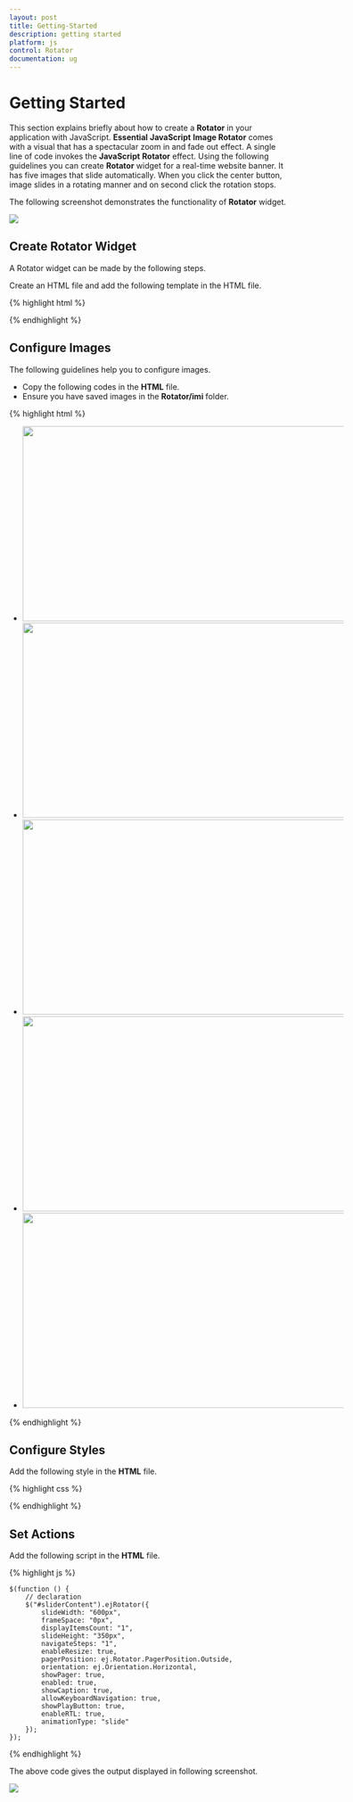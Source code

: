 ```yaml
---
layout: post
title: Getting-Started
description: getting started
platform: js
control: Rotator
documentation: ug
---
```


# Getting Started

This section explains briefly about how to create a **Rotator** in your application with JavaScript. **Essential** **JavaScript** **Image Rotator** comes with a visual that has a spectacular zoom in and fade out effect. A single line of code invokes the **JavaScript** **Rotator** effect. Using the following guidelines you can create **Rotator** widget for a real-time website banner. It has five images that slide automatically. When you click the center button, image slides in a rotating manner and on second click the rotation stops.

The following screenshot demonstrates the functionality of **Rotator** widget.

![]("/js/Rotator/Getting-Started_images/Getting-Started_img1.png")

## Create Rotator Widget

A Rotator widget can be made by the following steps.

 Create an HTML file and add the following template in the HTML file.

{% highlight html %}


<!doctype html>

<html>
   <head>
      <title>Essential Studio for JavaScript : Rotator Default Functionalities</title>
      <meta name="viewport" content="width=device-width, initial-scale=1.0" charset="utf-8" />
      <!-- Style sheet for default theme (flat azure) -->
      <link href="http://cdn.syncfusion.com/{{ site.releaseversion }}/js/web/flat-azure/ej.web.all.min.css" rel="stylesheet" />
      <!--Scripts-->
      <script src="http://cdn.syncfusion.com/js/assets/external/jquery-1.10.2.min.js"></script>
      <script src="http://cdn.syncfusion.com/js/assets/external/jquery.globalize.min.js"></script>
      <script src="http://cdn.syncfusion.com/js/assets/external/jquery.easing.1.3.min.js"></script>
      <script src="http://cdn.syncfusion.com/{{ site.releaseversion }}/js/web/ej.web.all.min.js"></script>
      <!--Add custom scripts here -->
   </head>
   <body>
      <!-- Add Rotator element here. -->
   </body>
</html>

{% endhighlight %}

## Configure Images

The following guidelines help you to configure images.

* Copy the following codes in the **HTML** file. 
* Ensure you have saved images in the **Rotator/imi** folder.


{% highlight html %}

<div class="content-container-fluid">
   <div class="row">
      <div class="cols-sample-area">
         <div class="frame">
            <ul id="sliderContent">
               <li><img class="image" src="../imi/Untitled.png"/></li>
               <li><img class="image" src="../imi/Untitled1.png"/></li>
               <li><img class="image" src="../imi/Untitled2.png"/></li>
               <li><img class="image" src="../imi/Untitled3.png"/></li>
               <li><img class="image" src="../imi/Untitled4.png"/></li>
            </ul>
         </div>
      </div>
   </div>
</div>



{% endhighlight %}

## Configure Styles

Add the following style in the **HTML** file.

{% highlight css %}

<style type="text/css" class="cssStyles">
  .frame 
    {
        width: 600px;
    }

    #sliderContent > li .image 
    {
        width: 600px;
        height: 350px;
    }
</style>


{% endhighlight %}

## Set Actions

Add the following script in the **HTML** file.

{% highlight js %}


    $(function () {
        // declaration
        $("#sliderContent").ejRotator({
            slideWidth: "600px",
            frameSpace: "0px",
            displayItemsCount: "1",
            slideHeight: "350px",
            navigateSteps: "1",
            enableResize: true,
            pagerPosition: ej.Rotator.PagerPosition.Outside,
            orientation: ej.Orientation.Horizontal,
            showPager: true,
            enabled: true,
            showCaption: true,
            allowKeyboardNavigation: true,
            showPlayButton: true,
            enableRTL: true,
            animationType: "slide"
        });
    });


{% endhighlight %}


The above code gives the output displayed in following screenshot.

![]("/js/Rotator/Getting-Started_images/Getting-Started_img2.png")

